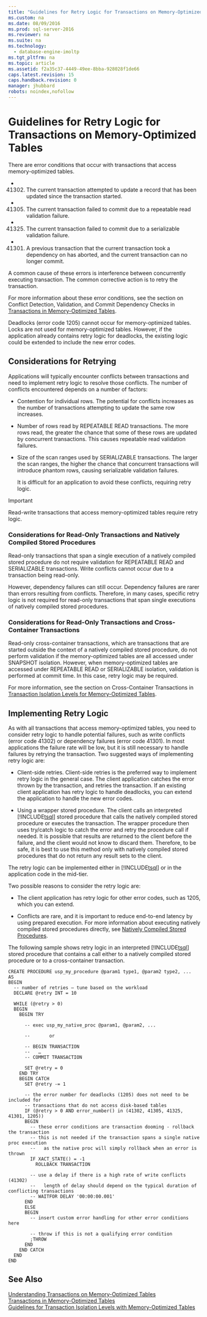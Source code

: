 ```yaml
---
title: "Guidelines for Retry Logic for Transactions on Memory-Optimized Tables"
ms.custom: na
ms.date: 08/09/2016
ms.prod: sql-server-2016
ms.reviewer: na
ms.suite: na
ms.technology: 
  - database-engine-imoltp
ms.tgt_pltfrm: na
ms.topic: article
ms.assetid: f2a35c37-4449-49ee-8bba-928028f1de66
caps.latest.revision: 15
caps.handback.revision: 0
manager: jhubbard
robots: noindex,nofollow
---
```

# Guidelines for Retry Logic for Transactions on Memory-Optimized Tables
There are error conditions that occur with transactions that access memory-optimized tables.  
  
-   41302. The current transaction attempted to update a record that has been updated since the transaction started.  
  
-   41305. The current transaction failed to commit due to a repeatable read validation failure.  
  
-   41325. The current transaction failed to commit due to a serializable validation failure.  
  
-   41301. A previous transaction that the current transaction took a dependency on has aborted, and the current transaction can no longer commit.  
  
 A common cause of these errors is interference between concurrently executing transaction. The common corrective action is to retry the transaction.  
  
 For more information about these error conditions, see the section on Conflict Detection, Validation, and Commit Dependency Checks in [Transactions in Memory-Optimized Tables](../../Topics/TopicNameNotContainA/Transactions-in-Memory-Optimized-Tables.md).  
  
 Deadlocks (error code 1205) cannot occur for memory-optimized tables. Locks are not used for memory-optimized tables. However, if the application already contains retry logic for deadlocks, the existing logic could be extended to include the new error codes.  
  
## Considerations for Retrying  
 Applications will typically encounter conflicts between transactions and need to implement retry logic to resolve those conflicts. The number of conflicts encountered depends on a number of factors:  
  
-   Contention for individual rows. The potential for conflicts increases as the number of transactions attempting to update the same row increases.  
  
-   Number of rows read by REPEATABLE READ transactions. The more rows read, the greater the chance that some of these rows are updated by concurrent transactions. This causes repeatable read validation failures.  
  
-   Size of the scan ranges used by SERIALIZABLE transactions. The larger the scan ranges, the higher the chance that concurrent transactions will introduce phantom rows, causing serializable validation failures.  
  
     It is difficult for an application to avoid these conflicts, requiring retry logic.  
  
> [!IMPORTANT]  
>  Read-write transactions that access memory-optimized tables require retry logic.  
  
### Considerations for Read-Only Transactions and Natively Compiled Stored Procedures  
 Read-only transactions that span a single execution of a natively compiled stored procedure do not require validation for REPEATABLE READ and SERIALIZABLE transactions. Write conflicts cannot occur due to a transaction being read-only.  
  
 However, dependency failures can still occur. Dependency failures are rarer than errors resulting from conflicts. Therefore, in many cases, specific retry logic is not required for read-only transactions that span single executions of natively compiled stored procedures.  
  
### Considerations for Read-Only Transactions and Cross-Container Transactions  
 Read-only cross-container transactions, which are transactions that are started outside the context of a natively compiled stored procedure, do not perform validation if the memory-optimized tables are all accessed under SNAPSHOT isolation. However, when memory-optimized tables are accessed under REPEATABLE READ or SERIALIZABLE isolation, validation is performed at commit time. In this case, retry logic may be required.  
  
 For more information, see the section on Cross-Container Transactions in [Transaction Isolation Levels for Memory-Optimized Tables](../../Topics/TopicNameNotContainA/Transaction-Isolation-Levels-for-Memory-Optimized-Tables.md).  
  
## Implementing Retry Logic  
 As with all transactions that access memory-optimized tables, you need to consider retry logic to handle potential failures, such as write conflicts (error code 41302) or dependency failures (error code 41301). In most applications the failure rate will be low, but it is still necessary to handle failures by retrying the transaction. Two suggested ways of implementing retry logic are:  
  
-   Client-side retries. Client-side retries is the preferred way to implement retry logic in the general case. The client application catches the error thrown by the transaction, and retries the transaction. If an existing client application has retry logic to handle deadlocks, you can extend the application to handle the new error codes.  
  
-   Using a wrapper stored procedure. The client calls an interpreted [!INCLUDE[tsql](../../Topics/TopicNameContainA/tokens/tsql_md.md)] stored procedure that calls the natively compiled stored procedure or executes the transaction. The wrapper procedure then uses try/catch logic to catch the error and retry the procedure call if needed. It is possible that results are returned to the client before the failure, and the client would not know to discard them. Therefore, to be safe, it is best to use this method only with natively compiled stored procedures that do not return any result sets to the client.  
  
 The retry logic can be implemented either in [!INCLUDE[tsql](../../Topics/TopicNameContainA/tokens/tsql_md.md)] or in the application code in the mid-tier.  
  
 Two possible reasons to consider the retry logic are:  
  
-   The client application has retry logic for other error codes, such as 1205, which you can extend.  
  
-   Conflicts are rare, and it is important to reduce end-to-end latency by using prepared execution. For more information about executing natively compiled stored procedures directly, see [Natively Compiled Stored Procedures](../../Topics/TopicNameNotContainA/Natively-Compiled-Stored-Procedures.md).  
  
 The following sample shows retry logic in an interpreted [!INCLUDE[tsql](../../Topics/TopicNameContainA/tokens/tsql_md.md)] stored procedure that contains a call either to a natively compiled stored procedure or to a cross-container transaction.  
  
```tsql  
CREATE PROCEDURE usp_my_procedure @param1 type1, @param2 type2, ...  
AS  
BEGIN  
  -- number of retries – tune based on the workload  
  DECLARE @retry INT = 10  
  
  WHILE (@retry > 0)  
  BEGIN  
    BEGIN TRY  
  
      -- exec usp_my_native_proc @param1, @param2, ...  
  
      --       or  
  
      -- BEGIN TRANSACTION  
      --   …  
      -- COMMIT TRANSACTION  
  
      SET @retry = 0  
    END TRY  
    BEGIN CATCH  
      SET @retry -= 1  
  
      -- the error number for deadlocks (1205) does not need to be included for   
      -- transactions that do not access disk-based tables  
      IF (@retry > 0 AND error_number() in (41302, 41305, 41325, 41301, 1205))  
      BEGIN  
        -- these error conditions are transaction dooming - rollback the transaction  
        -- this is not needed if the transaction spans a single native proc execution  
        --   as the native proc will simply rollback when an error is thrown   
        IF XACT_STATE() = -1  
          ROLLBACK TRANSACTION  
  
        -- use a delay if there is a high rate of write conflicts (41302)  
        --   length of delay should depend on the typical duration of conflicting transactions  
        -- WAITFOR DELAY '00:00:00.001'  
      END  
      ELSE  
      BEGIN  
        -- insert custom error handling for other error conditions here  
  
        -- throw if this is not a qualifying error condition  
        ;THROW  
      END  
    END CATCH  
  END  
END  
```  
  
## See Also  
 [Understanding Transactions on Memory-Optimized Tables](../../Topics/TopicNameNotContainA/Understanding-Transactions-on-Memory-Optimized-Tables.md)   
 [Transactions in Memory-Optimized Tables](../../Topics/TopicNameNotContainA/Transactions-in-Memory-Optimized-Tables.md)   
 [Guidelines for Transaction Isolation Levels with Memory-Optimized Tables](../../Topics/TopicNameNotContainA/Guidelines-for-Transaction-Isolation-Levels-with-Memory-Optimized-Tables.md)